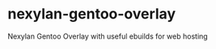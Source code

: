 nexylan-gentoo-overlay
======================

Nexylan Gentoo Overlay with useful ebuilds for web hosting